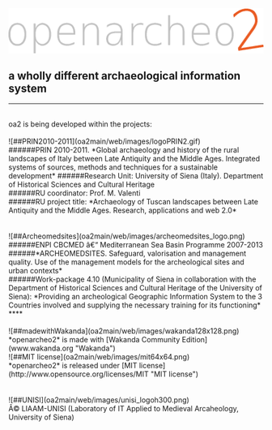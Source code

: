 ![##openarcheo2](oa2main/web/images/oa2_hlogo_1024.gif)
## a wholly different archaeological information system ##


----------
<br>
oa2 is being developed within the projects:
<br>
<br>
![##PRIN2010-2011](oa2main/web/images/logoPRIN2.gif)
<br>
######PRIN 2010-2011. *Global archaeology and history of the rural landscapes of Italy between Late Antiquity and the Middle Ages. Integrated systems of sources, methods and techniques for a sustainable development*
######Research Unit: University of Siena (Italy). Department of Historical Sciences and Cultural Heritage<br>
######RU coordinator: Prof. M. Valenti<br>
######RU project title: *Archaeology of Tuscan landscapes between Late Antiquity and the Middle Ages. Research, applications and web 2.0*<br>
<br>
<br>
![##Archeomedsites](oa2main/web/images/archeomedsites_logo.png)
<br>
######ENPI CBCMED â€“ Mediterranean Sea Basin Programme 2007-2013<br>
######*ARCHEOMEDSITES. Safeguard, valorisation and management quality. Use of the management models for the archeological sites and urban contexts*
<br>
######Work-package 4.10 (Municipality of Siena in collaboration with the Department of Historical Sciences and Cultural Heritage of the University of Siena): *Providing an archeological Geographic Information System to the 3 Countries involved and supplying the necessary training for its functioning*
<br>
****
<br>
<br>
![##madewithWakanda](oa2main/web/images/wakanda128x128.png)
<br> *openarcheo2* is made with [Wakanda Community Edition](www.wakanda.org "Wakanda")
<br>
![##MIT license](oa2main/web/images/mit64x64.png)
<br> *openarcheo2* is released under [MIT license](http://www.opensource.org/licenses/MIT "MIT license")<br>
<br>
<br>
![##UNISI](oa2main/web/images/unisi_logoh300.png)
<br>
Â© LIAAM-UNISI (Laboratory of IT Applied to Medieval Arcaheology, University of Siena)
